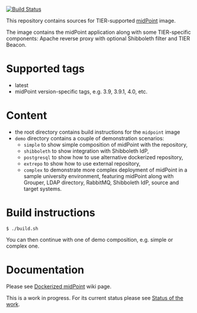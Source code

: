 [![Build Status](https://jenkins.testbed.tier.internet2.edu/job/docker/job/midPoint_container/job/master/badge/icon)](https://jenkins.testbed.tier.internet2.edu/job/docker/job/midPoint_container/job/master/)

This repository contains sources for TIER-supported [midPoint](http://midpoint.evolveum.com) image.

The image contains the midPoint application along with some TIER-specific components: Apache reverse proxy with optional Shibboleth filter and TIER Beacon.

# Supported tags
- latest
- midPoint version-specific tags, e.g. 3.9, 3.9.1, 4.0, etc.

# Content
- the root directory contains build instructions for the `midpoint` image 
- `demo` directory contains a couple of demonstration scenarios:
  - `simple` to show simple composition of midPoint with the repository,
  - `shibboleth` to show integration with Shibboleth IdP,
  - `postgresql` to show how to use alternative dockerized repository,
  - `extrepo` to show how to use external repository,
  - `complex` to demonstrate more complex deployment of midPoint in a sample university environment, featuring midPoint along with Grouper, LDAP directory, RabbitMQ, Shibboleth IdP, source and target systems.

# Build instructions
```
$ ./build.sh
```
You can then continue with one of demo composition, e.g. simple or complex one.

# Documentation
Please see [Dockerized midPoint](https://spaces.at.internet2.edu/display/MID/Dockerized+midPoint) wiki page.

This is a work in progress. For its current status please see [Status of the work](https://spaces.at.internet2.edu/display/MID/Status+of+the+work).
